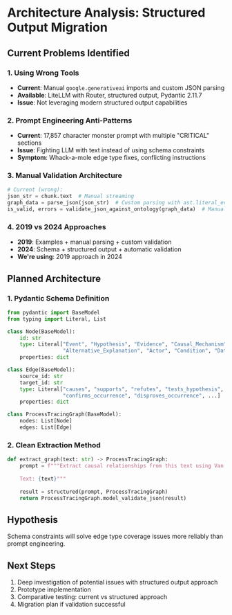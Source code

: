 # Architecture Analysis: Structured Output Migration

## Current Problems Identified

### 1. Using Wrong Tools
- **Current**: Manual `google.generativeai` imports and custom JSON parsing
- **Available**: LiteLLM with Router, structured output, Pydantic 2.11.7
- **Issue**: Not leveraging modern structured output capabilities

### 2. Prompt Engineering Anti-Patterns
- **Current**: 17,857 character monster prompt with multiple "CRITICAL" sections
- **Issue**: Fighting LLM with text instead of using schema constraints
- **Symptom**: Whack-a-mole edge type fixes, conflicting instructions

### 3. Manual Validation Architecture
```python
# Current (wrong):
json_str = chunk.text  # Manual streaming
graph_data = parse_json(json_str)  # Custom parsing with ast.literal_eval
is_valid, errors = validate_json_against_ontology(graph_data)  # Manual validation
```

### 4. 2019 vs 2024 Approaches
- **2019**: Examples + manual parsing + custom validation
- **2024**: Schema + structured output + automatic validation
- **We're using**: 2019 approach in 2024

## Planned Architecture

### 1. Pydantic Schema Definition
```python
from pydantic import BaseModel
from typing import Literal, List

class Node(BaseModel):
    id: str
    type: Literal["Event", "Hypothesis", "Evidence", "Causal_Mechanism", 
                  "Alternative_Explanation", "Actor", "Condition", "Data_Source"]
    properties: dict

class Edge(BaseModel):
    source_id: str
    target_id: str
    type: Literal["causes", "supports", "refutes", "tests_hypothesis", 
                  "confirms_occurrence", "disproves_occurrence", ...]
    properties: dict

class ProcessTracingGraph(BaseModel):
    nodes: List[Node]
    edges: List[Edge]
```

### 2. Clean Extraction Method
```python
def extract_graph(text: str) -> ProcessTracingGraph:
    prompt = f"""Extract causal relationships from this text using Van Evera methodology.
    
    Text: {text}"""
    
    result = structured(prompt, ProcessTracingGraph)
    return ProcessTracingGraph.model_validate_json(result)
```

## Hypothesis
Schema constraints will solve edge type coverage issues more reliably than prompt engineering.

## Next Steps
1. Deep investigation of potential issues with structured output approach
2. Prototype implementation 
3. Comparative testing: current vs structured approach
4. Migration plan if validation successful